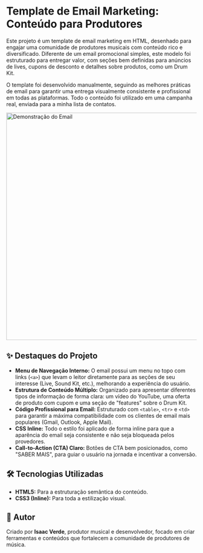 # Template de Email Marketing: Conteúdo para Produtores

Este projeto é um template de email marketing em HTML, desenhado para engajar uma comunidade de produtores musicais com conteúdo rico e diversificado. Diferente de um email promocional simples, este modelo foi estruturado para entregar valor, com seções bem definidas para anúncios de lives, cupons de desconto e detalhes sobre produtos, como um Drum Kit.

O template foi desenvolvido manualmente, seguindo as melhores práticas de email para garantir uma entrega visualmente consistente e profissional em todas as plataformas. Todo o conteúdo foi utilizado em uma campanha real, enviada para a minha lista de contatos.

<img src="https://res.cloudinary.com/db0ztiffv/image/upload/v1753808998/ezgif-1d8ac43eeb93a5_bvwpef.gif" alt="Demonstração do Email" width="600">


## ✨ Destaques do Projeto

* **Menu de Navegação Interno:** O email possui um menu no topo com links (`<a>`) que levam o leitor diretamente para as seções de seu interesse (Live, Sound Kit, etc.), melhorando a experiência do usuário.
* **Estrutura de Conteúdo Múltiplo:** Organizado para apresentar diferentes tipos de informação de forma clara: um vídeo do YouTube, uma oferta de produto com cupom e uma seção de "features" sobre o Drum Kit.
* **Código Profissional para Email:** Estruturado com `<table>`, `<tr>` e `<td>` para garantir a máxima compatibilidade com os clientes de email mais populares (Gmail, Outlook, Apple Mail).
* **CSS Inline:** Todo o estilo foi aplicado de forma inline para que a aparência do email seja consistente e não seja bloqueada pelos provedores.
* **Call-to-Action (CTA) Claro:** Botões de CTA bem posicionados, como "SABER MAIS", para guiar o usuário na jornada e incentivar a conversão.

## 🛠️ Tecnologias Utilizadas

* **HTML5:** Para a estruturação semântica do conteúdo.
* **CSS3 (Inline):** Para toda a estilização visual.


## 👤 Autor

Criado por **Isaac Verde**, produtor musical e desenvolvedor, focado em criar ferramentas e conteúdos que fortalecem a comunidade de produtores de música.
